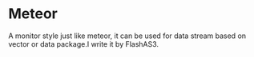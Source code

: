 Meteor
======

A monitor style just like meteor, it can be used for data stream based on vector or data package.I write it by FlashAS3.
 
